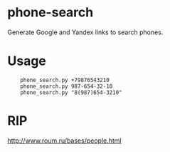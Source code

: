 # phone-search
Generate Google and Yandex links to search phones.

# Usage
```
    phone_search.py +79876543210
    phone_search.py 987-654-32-10
    phone_search.py "8(987)654-3210"
```
# RIP
http://www.roum.ru/bases/people.html
